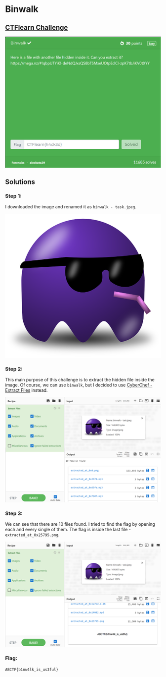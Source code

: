 # Binwalk 

## [CTFlearn Challenge](https://ctflearn.com/challenge/108)
<img src="binwalk - solved.png">

## Solutions
### Step 1:
I downloaded the image and renamed it as ```binwalk - task.jpeg```. 

<img src="binwalk - task.jpeg">

### Step 2: 
This main purpose of this challenge is to extract the hidden file inside the image. Of course, we can use ```binwalk```, but I decided to use [CyberChef - Extract Files](https://gchq.github.io/CyberChef/) instead.

<img src="binwalk - 1.png">

### Step 3: 
We can see that there are 10 files found. I tried to find the flag by opening each and every single of them. The flag is inside the last file - ```extracted_at_0x25795.png```.  

<img src="binwalk - 2.png">

### Flag: 
```ABCTF{b1nw4lk_is_us3ful}```

